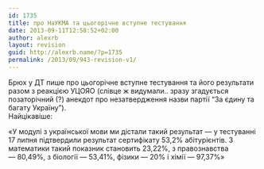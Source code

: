 ```yaml
---
id: 1735
title: про НаУКМА та цьогорічне вступне тестування
date: 2013-09-11T12:58:52+02:00
author: alexrb
layout: revision
guid: http://alexrb.name/?p=1735
permalink: /2013/09/943-revision-v1/
---
```

Брюх у ДТ пише про цьогорічне вступне тестування та його результати разом з реакцією УЦОЯО (слівце ж видумали.. зразу згадується позаторічний (?) анекдот про незатвердження назви партії &#8220;За єдину та багату Україну&#8221;).  
Найцікавіше:

<div class="ljcut">
  «У модулі з&nbsp;української мови ми&nbsp;дістали такий результат —&nbsp;у тестуванні 17&nbsp;липня підтвердили результат сертифікату 53,2% абітурієнтів.&nbsp;З математики такий показник становить 23,22%, з&nbsp;правознавства —&nbsp;80,49%, з&nbsp;біології —&nbsp;53,41%, фізики —&nbsp;20% і&nbsp;хімії —&nbsp;97,37%»
</div>
